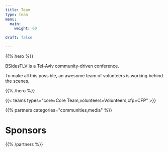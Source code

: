 ```yaml
---
title: Team
type: team
menu:
  main:
    weight: 60

draft: false

---
```


{{% hero %}}

BSidesTLV is a Tel-Aviv community-driven conference.

To make all this possible, an awesome team of volunteers is working behind the scenes.

{{% /hero %}}

<!-- ... -->

{{< teams types="core=Core Team,volunteers=Volunteers,cfp=CFP" >}}

<!-- ... -->

{{% partners categories="communities,media" %}}
# Sponsors
{{% /partners %}}
